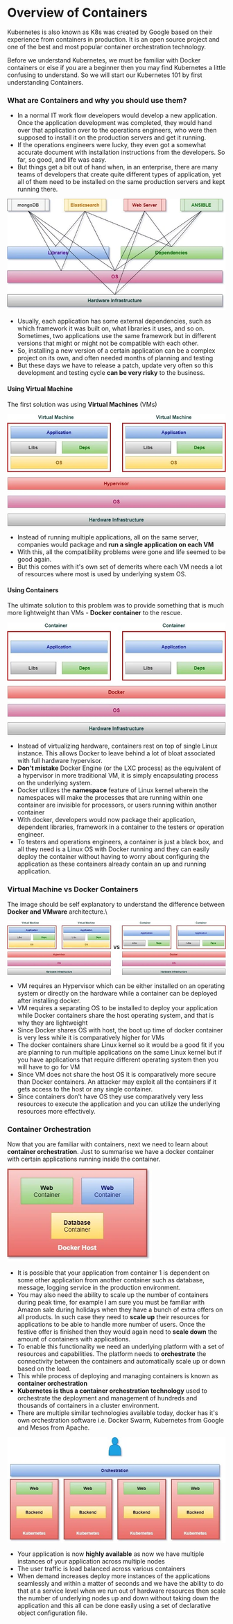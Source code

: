 # Overview of Containers

Kubernetes is also known as K8s was created by Google based on their experience from containers in production. It is an open source project and one of the best and most popular container orchestration technology.

Before we understand Kubernetes, we must be familiar with Docker containers or else if you are a beginner then you may find Kubernetes a little confusing to understand. So we will start our Kubernetes 101 by first understanding Containers.



### What are Containers and why you should use them?



* In a normal IT work flow developers would develop a new application. Once the application development was completed, they would hand over that application over to the operations engineers, who were then supposed to install it on the production servers and get it running.
* If the operations engineers were lucky, they even got a somewhat accurate document with installation instructions from the developers. So far, so good, and life was easy.
* But things get a bit out of hand when, in an enterprise, there are many teams of developers that create quite different types of application, yet all of them need to be installed on the same production servers and kept running there.

![](<../.gitbook/assets/image (7).png>)

* Usually, each application has some external dependencies, such as which framework it was built on, what libraries it uses, and so on. Sometimes, two applications use the same framework but in different versions that might or might not be compatible with each other.
* So, installing a new version of a certain application can be a complex project on its own, and often needed months of planning and testing
* But these days we have to release a patch, update very often so this development and testing cycle **can be very risky** to the business.

#### Using Virtual Machine

The first solution was using **Virtual Machines** (VMs)

![](<../.gitbook/assets/image (5).png>)

* Instead of running multiple applications, all on the same server, companies would package and **run a single application on each VM**
* With this, all the compatibility problems were gone and life seemed to be good again.
* But this comes with it's own set of demerits where each VM needs a lot of resources where most is used by underlying system OS.

#### Using Containers

The ultimate solution to this problem was to provide something that is much more lightweight than VMs - **Docker container** to the rescue.

![](<../.gitbook/assets/image (4) (1).png>)



* Instead of virtualizing hardware, containers rest on top of single Linux instance. This allows Docker to leave behind a lot of bloat associated with full hardware hypervisor.
* **Don't mistake** Docker Engine (or the LXC process) as the equivalent of a hypervisor in more traditional VM, it is simply encapsulating process on the underlying system.
* Docker utilizes the **namespace** feature of Linux kernel wherein the namespaces will make the processes that are running within one container are invisible for processors, or users running within another container
* With docker, developers would now package their application, dependent libraries, framework in a container to the testers or operation engineer.
* To testers and operations engineers, a container is just a black box, and all they need is a Linux OS with Docker running and they can easily deploy the container without having to worry about configuring the application as these containers already contain an up and running application.

### Virtual Machine vs Docker Containers

The image should be self explanatory to understand the difference between **Docker and VMware** architecture.\


![](<../.gitbook/assets/image (2).png>)

* VM requires an Hypervisor which can be either installed on an operating system or directly on the hardware while a container can be deployed after installing docker.
* VM requires a separating OS to be installed to deploy your application while Docker containers share the host operating system, and that is why they are lightweight
* Since Docker shares OS with host, the boot up time of docker container is very less while it is comparatively higher for VMs
* The docker containers share Linux kernel so it would be a good fit if you are planning to run multiple applications on the same Linux kernel but if you have applications that require different operating system then you will have to go for VM
* Since VM does not share the host OS it is comparatively more secure than Docker containers. An attacker may exploit all the containers if it gets access to the host or any single container.
* Since containers don't have OS they use comparatively very less resources to execute the application and you can utilize the underlying resources more effectively.

### Container Orchestration

Now that you are familiar with containers, next we need to learn about **container orchestration**. Just to summarise we have a docker container with certain applications running inside the container.

![](<../.gitbook/assets/image (8).png>)

* It is possible that your application from container 1 is dependent on some other application from another container such as database, message, logging service in the production environment.
* You may also need the ability to scale up the number of containers during peak time, for example I am sure you must be familiar with Amazon sale during holidays when they have a bunch of extra offers on all products. In such case they need to **scale up** their resources for applications to be able to handle more number of users. Once the festive offer is finished then they would again need to **scale down** the amount of containers with applications.
* To enable this functionality we need an underlying platform with a set of resources and capabilities. The platform needs to **orchestrate** the connectivity between the containers and automatically scale up or down based on the load.
* This while process of deploying and managing containers is known as **container orchestration**
* **Kubernetes is thus a container orchestration technology** used to orchestrate the deployment and management of hundreds and thousands of containers in a cluster environment.
* There are multiple similar technologies available today, docker has it's own orchestration software i.e. Docker Swarm, Kubernetes from Google and Mesos from Apache.

![](<../.gitbook/assets/image (6).png>)



* Your application is now **highly available** as now we have multiple instances of your application across multiple nodes
* The user traffic is load balanced across various containers
* When demand increases deploy more instances of the applications seamlessly and within a matter of seconds and we have the ability to do that at a service level when we run out of hardware resources then scale the number of underlying nodes up and down without taking down the application and this all can be done easily using a set of declarative object configuration file.

